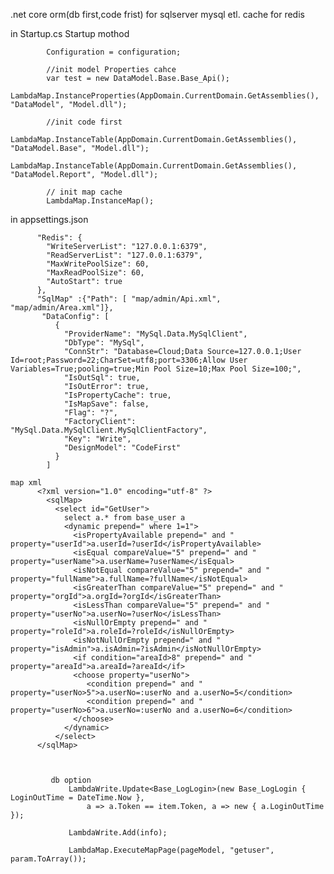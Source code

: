 
.net core orm(db first,code frist) for sqlserver mysql etl. cache for redis

in Startup.cs Startup mothod

            Configuration = configuration;

            //init model Properties cahce
            var test = new DataModel.Base.Base_Api();
            LambdaMap.InstanceProperties(AppDomain.CurrentDomain.GetAssemblies(), "DataModel", "Model.dll");

            //init code first
            LambdaMap.InstanceTable(AppDomain.CurrentDomain.GetAssemblies(), "DataModel.Base", "Model.dll");
            LambdaMap.InstanceTable(AppDomain.CurrentDomain.GetAssemblies(), "DataModel.Report", "Model.dll");

            // init map cache
            LambdaMap.InstanceMap();
       
in appsettings.json 

          "Redis": { 
            "WriteServerList": "127.0.0.1:6379",
            "ReadServerList": "127.0.0.1:6379",
            "MaxWritePoolSize": 60,
            "MaxReadPoolSize": 60,
            "AutoStart": true
          },
          "SqlMap" :{"Path": [ "map/admin/Api.xml", "map/admin/Area.xml"]},          
           "DataConfig": [
              {
                "ProviderName": "MySql.Data.MySqlClient",
                "DbType": "MySql",
                "ConnStr": "Database=Cloud;Data Source=127.0.0.1;User Id=root;Password=22;CharSet=utf8;port=3306;Allow User Variables=True;pooling=true;Min Pool Size=10;Max Pool Size=100;",
                "IsOutSql": true,
                "IsOutError": true,
                "IsPropertyCache": true,
                "IsMapSave": false,
                "Flag": "?",
                "FactoryClient": "MySql.Data.MySqlClient.MySqlClientFactory",
                "Key": "Write",
                "DesignModel": "CodeFirst"
              }
            ]
      
    map xml
          <?xml version="1.0" encoding="utf-8" ?>
            <sqlMap>
              <select id="GetUser">
                select a.* from base_user a
                <dynamic prepend=" where 1=1">
                  <isPropertyAvailable prepend=" and " property="userId">a.userId=?userId</isPropertyAvailable>
                  <isEqual compareValue="5" prepend=" and " property="userName">a.userName=?userName</isEqual>
                  <isNotEqual compareValue="5" prepend=" and " property="fullName">a.fullName=?fullName</isNotEqual>
                  <isGreaterThan compareValue="5" prepend=" and " property="orgId">a.orgId=?orgId</isGreaterThan>
                  <isLessThan compareValue="5" prepend=" and " property="userNo">a.userNo=?userNo</isLessThan>
                  <isNullOrEmpty prepend=" and " property="roleId">a.roleId=?roleId</isNullOrEmpty>
                  <isNotNullOrEmpty prepend=" and " property="isAdmin">a.isAdmin=?isAdmin</isNotNullOrEmpty>
                  <if condition="areaId>8" prepend=" and " property="areaId">a.areaId=?areaId</if>
                  <choose property="userNo">
                     <condition prepend=" and " property="userNo>5">a.userNo=:userNo and a.userNo=5</condition>
                     <condition prepend=" and " property="userNo>6">a.userNo=:userNo and a.userNo=6</condition>
                  </choose>
                </dynamic>
              </select>
          </sqlMap>
  
  
  
             db option
                 LambdaWrite.Update<Base_LogLogin>(new Base_LogLogin { LoginOutTime = DateTime.Now }, 
                     a => a.Token == item.Token, a => new { a.LoginOutTime });
                     
                 LambdaWrite.Add(info);
                 
                 LambdaMap.ExecuteMapPage(pageModel, "getuser", param.ToArray());




  
